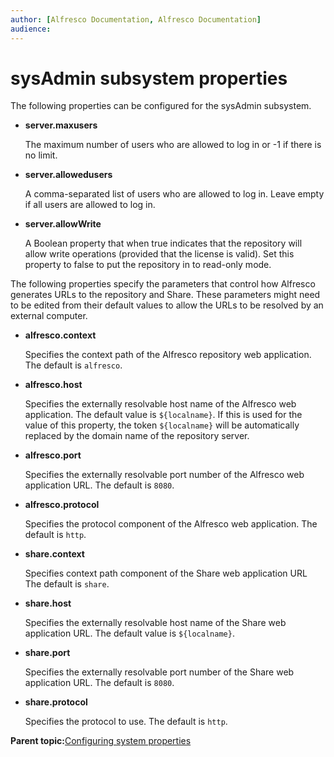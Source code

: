 ```yaml
---
author: [Alfresco Documentation, Alfresco Documentation]
audience: 
---
```


# sysAdmin subsystem properties

The following properties can be configured for the sysAdmin subsystem.

-   **server.maxusers**

    The maximum number of users who are allowed to log in or -1 if there is no limit.

-   **server.allowedusers**

    A comma-separated list of users who are allowed to log in. Leave empty if all users are allowed to log in.

-   **server.allowWrite**

    A Boolean property that when true indicates that the repository will allow write operations \(provided that the license is valid\). Set this property to false to put the repository in to read-only mode.


The following properties specify the parameters that control how Alfresco generates URLs to the repository and Share. These parameters might need to be edited from their default values to allow the URLs to be resolved by an external computer.

-   **alfresco.context**

    Specifies the context path of the Alfresco repository web application. The default is `alfresco`.

-   **alfresco.host**

    Specifies the externally resolvable host name of the Alfresco web application. The default value is `${localname}`. If this is used for the value of this property, the token `${localname}` will be automatically replaced by the domain name of the repository server.

-   **alfresco.port**

    Specifies the externally resolvable port number of the Alfresco web application URL. The default is `8080`.

-   **alfresco.protocol**

    Specifies the protocol component of the Alfresco web application. The default is `http`.

-   **share.context**

    Specifies context path component of the Share web application URL The default is `share`.

-   **share.host**

    Specifies the externally resolvable host name of the Share web application URL. The default value is `${localname}`.

-   **share.port**

    Specifies the externally resolvable port number of the Share web application URL. The default is `8080`.

-   **share.protocol**

    Specifies the protocol to use. The default is `http`.


**Parent topic:**[Configuring system properties](../concepts/sysadmin-subsystem-intro.md)

